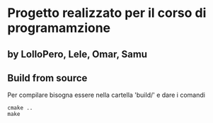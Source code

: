 # Progetto realizzato per il corso di programamzione
## by LolloPero, Lele, Omar, Samu

## Build from source
Per compilare bisogna essere nella cartella 'build/' e dare i comandi
```
cmake ..
make
```
